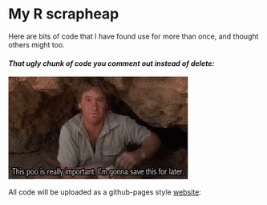 # My R scrapheap

Here are bits of code that I have found use for more than once, and thought others might too.

#### *That ugly chunk of code you comment out instead of delete:*
![](steve_irwin.gif)




All code will be uploaded as a github-pages style [website](https://hcliedtke.github.io/R-scrapheap/):

 
 
 
